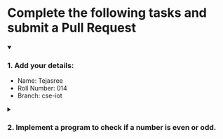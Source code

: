 # Complete the following tasks and submit a Pull Request
<details open>
<summary><h3>1. Add your details: </h3></summary>
<ul>
  <li> Name: Tejasree</li>
  <li> Roll Number: 014</li>
  <li> Branch: cse-iot</li>
</ul>
</details>
<details>
<summary><h3> 2. Implement a program to check if a number is even or odd. </h3></summary>
<ul>
  <li> Create a new file in the repository and add your code. </li>
  <li> Use any programming language of your choice. </li>
</ul>
</details>
